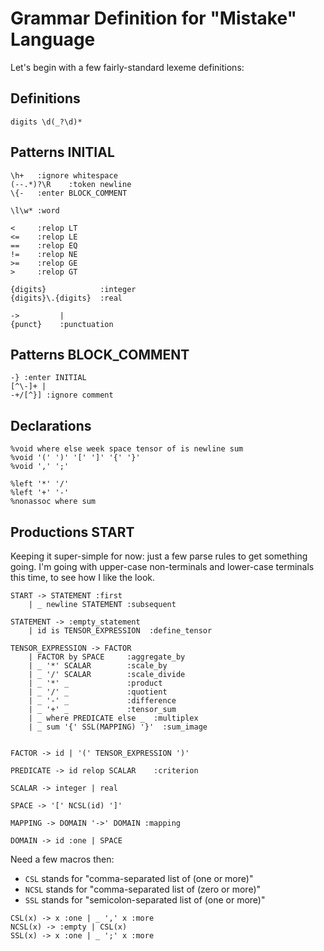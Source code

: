 # Grammar Definition for "Mistake" Language

Let's begin with a few fairly-standard lexeme definitions:

## Definitions

```
digits \d(_?\d)*
```


## Patterns INITIAL

```
\h+   :ignore whitespace
(--.*)?\R    :token newline
\{-   :enter BLOCK_COMMENT

\l\w* :word

<     :relop LT
<=    :relop LE
==    :relop EQ
!=    :relop NE
>=    :relop GE
>     :relop GT

{digits}            :integer
{digits}\.{digits}  :real

->         |
{punct}    :punctuation

```

## Patterns BLOCK_COMMENT

```
-} :enter INITIAL
[^\-]+ |
-+/[^}] :ignore comment

```

## Declarations

```
%void where else week space tensor of is newline sum
%void '(' ')' '[' ']' '{' '}'
%void ',' ';'

%left '*' '/'
%left '+' '-'
%nonassoc where sum

```

## Productions START
Keeping it super-simple for now: just a few parse rules to
get something going. I'm going with upper-case non-terminals
and lower-case terminals this time, to see how I like the look.

```
START -> STATEMENT :first
    | _ newline STATEMENT :subsequent

STATEMENT -> :empty_statement
    | id is TENSOR_EXPRESSION  :define_tensor

TENSOR_EXPRESSION -> FACTOR
    | FACTOR by SPACE     :aggregate_by
    | _ '*' SCALAR        :scale_by
    | _ '/' SCALAR        :scale_divide
    | _ '*' _             :product
    | _ '/' _             :quotient
    | _ '-' _             :difference
    | _ '+' _             :tensor_sum
    | _ where PREDICATE else _  :multiplex
    | _ sum '{' SSL(MAPPING) '}'  :sum_image


FACTOR -> id | '(' TENSOR_EXPRESSION ')'

PREDICATE -> id relop SCALAR    :criterion

SCALAR -> integer | real

SPACE -> '[' NCSL(id) ']'

MAPPING -> DOMAIN '->' DOMAIN :mapping

DOMAIN -> id :one | SPACE

```

Need a few macros then:
* `CSL` stands for "comma-separated list of (one or more)"
* `NCSL` stands for "comma-separated list of (zero or more)"
* `SSL` stands for "semicolon-separated list of (one or more)"
```
CSL(x) -> x :one | _ ',' x :more
NCSL(x) -> :empty | CSL(x)
SSL(x) -> x :one | _ ';' x :more

```


